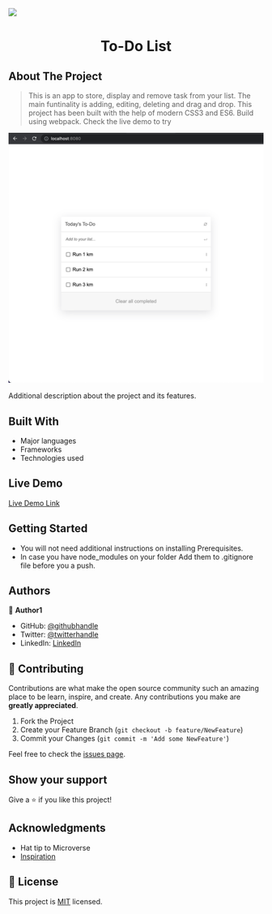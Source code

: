 ![](https://img.shields.io/badge/Microverse-blueviolet)
<h1 align="center">To-Do List</h1>

## About The Project

> This is an app to store, display and remove task from your list. The main funtinality is adding, editing, deleting and drag and drop. This project has been built with the help of modern CSS3 and ES6. Build using webpack. Check the live demo to try

![screenshot](./screenshot.png)

Additional description about the project and its features.

## Built With

- Major languages
- Frameworks
- Technologies used

## Live Demo

[Live Demo Link](https://livedemo.com)


## Getting Started

* You will not need additional instructions on installing Prerequisites.
* In case you have node_modules on your folder Add them to .gitignore file before you a push.

## Authors

👤 **Author1**

- GitHub: [@githubhandle](https://github.com/carloshs1994)
- Twitter: [@twitterhandle]()
- LinkedIn: [LinkedIn]()

## 🤝 Contributing

Contributions are what make the open source community such an amazing place to be learn, inspire, and create. Any contributions you make are **greatly appreciated**.

1. Fork the Project
2. Create your Feature Branch (`git checkout -b feature/NewFeature`)
3. Commit your Changes (`git commit -m 'Add some NewFeature'`)

Feel free to check the [issues page](../../issues/).

## Show your support

Give a ⭐️ if you like this project!

## Acknowledgments

- Hat tip to Microverse
- [Inspiration](https://www.youtube.com/watch?v=AcUd-_Yjjqg)

## 📝 License

This project is [MIT](./MIT.md) licensed.
